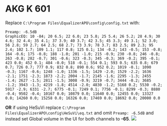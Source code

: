 # AKG K 601
Replace `C:\Program Files\EqualizerAPO\config\config.txt` with:
```
Preamp: -6.5dB
GraphicEQ: 10 -84; 20 6.5; 22 6.0; 23 5.8; 25 5.4; 26 5.2; 28 4.9; 30 4.6; 32 4.4; 35 4.1; 37 3.9; 40 3.7; 42 3.5; 45 3.3; 49 3.1; 52 3.0; 56 2.8; 59 2.7; 64 2.5; 68 2.7; 73 3.9; 78 3.7; 83 2.5; 89 2.3; 95 2.4; 102 1.7; 109 1.1; 117 0.8; 125 0.1; 134 -0.2; 143 -0.5; 153 -0.8; 164 -0.6; 175 -0.8; 188 -1.0; 201 -1.0; 215 -0.9; 230 -0.8; 246 -0.8; 263 -0.8; 282 -0.7; 301 -0.6; 323 -0.3; 345 -0.3; 369 -0.2; 395 -0.1; 423 0.0; 452 0.1; 484 -0.0; 518 -0.1; 554 0.1; 593 0.5; 635 0.8; 679 0.7; 726 0.7; 777 0.9; 832 0.8; 890 0.6; 952 0.2; 1019 -0.1; 1090 -0.3; 1167 -0.6; 1248 -1.0; 1336 -1.5; 1429 -2.0; 1529 -2.2; 1636 -2.1; 1751 -2.3; 1873 -2.2; 2004 -1.7; 2145 -1.6; 2295 -1.3; 2455 -1.4; 2627 -1.5; 2811 -1.5; 3008 -0.9; 3219 -0.7; 3444 -0.2; 3685 -1.2; 3943 -1.3; 4219 -1.8; 4514 -2.0; 4830 -1.2; 5168 0.2; 5530 -0.2; 5917 -2.9; 6331 -2.7; 6775 -0.1; 7249 0.1; 7756 -0.1; 8299 -0.3; 8880 -0.4; 9502 -0.4; 10167 0.0; 10879 0.0; 11640 0.0; 12455 0.0; 13327 0.0; 14260 0.0; 15258 0.0; 16326 0.0; 17469 0.0; 18692 0.0; 20000 0.0
```
**OR** if using HeSuVi replace `C:\Program Files\EqualizerAPO\config\HeSuVi\eq.txt` and omit `Preamp: -6.5dB` and instead set Global volume in the UI for both channels to **-65**.
![](https://raw.githubusercontent.com/jaakkopasanen/AutoEq/master/results/SBAF-Serious/headphoncecom/onear/AKG%20K%20601/AKG%20K%20601.png)